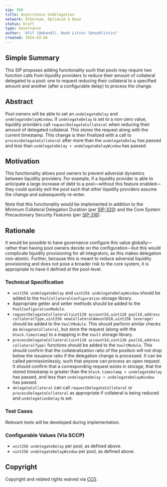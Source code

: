 ```yaml
---
sip: 366
title: Asyncronous Undelegation
network: Ethereum, Optimism & Base
status: Draft
type: Governance
author: 'Afif (@aband1), Noah Litvin (@noahlitvin)'
created: 2024-03-04
---
```


<!--You can leave these HTML comments in your merged SIP and delete the visible duplicate text guides, they will not appear and may be helpful to refer to if you edit it again. This is the suggested template for new SIPs. Note that an SIP number will be assigned by an editor. When opening a pull request to submit your SIP, please use an abbreviated title in the filename, `sip-draft_title_abbrev.md`. The title should be 44 characters or less.-->

## Simple Summary

<!--"If you can't explain it simply, you don't understand it well enough." Simply describe the outcome the proposed changes intends to achieve. This should be non-technical and accessible to a casual community member.-->

This SIP proposes adding functionality such that pools may require two function calls from liquidity providers to reduce their amount of collateral delegated to a pool: one to request reducing their collateral to a specified amount and another (after a configurable delay) to process the change.

## Abstract

<!--A short (~200 word) description of the proposed change, the abstract should clearly describe the proposed change. This is what *will* be done if the SIP is implemented, not *why* it should be done or *how* it will be done. If the SIP proposes deploying a new contract, write, "we propose to deploy a new contract that will do x".-->

Pool owners will be able to set an `undelegateDelay` and `undelegateDelayWindow`. If `undelegateDelay` is set to a non-zero value, liquidity providers call `requestDelegateCollateral` when reducing their amount of delegated collateral. This stores the request along with the current timestamp. This change is then finalized with a call to `processDelegateCollateral` after more than the `undelegateDelay` has passed and less than `undelegateDelay + undelegateDelayWindow` has passed.

## Motivation

<!--This is the problem statement. This is the *why* of the SIP. It should clearly explain *why* the current state of the protocol is inadequate.  It is critical that you explain *why* the change is needed, if the SIP proposes changing how something is calculated, you must address *why* the current calculation is inaccurate or wrong. This is not the place to describe how the SIP will address the issue!-->

This functionality allows pool owners to prevent adversial dynamics between liquidity providers. For example, if a liquidity provider is able to anticipate a large increase of debt to a pool—without this feature enabled—they could quickly exit the pool such that other liquidity providers assume the change and subsequently re-enter.

Note that this functionality would be implemented in addition to the Minimum Collateral Delegation Duration (per [SIP-320](https://sips.synthetix.io/sips/sip-320/)) and the Core System Precautionary Security Features (per [SIP-316](https://sips.synthetix.io/sips/sip-316/)).

## Rationale

<!--This is where you explain the reasoning behind how you propose to solve the problem. Why did you propose to implement the change in this way, what were the considerations and trade-offs. The rationale fleshes out what motivated the design and why particular design decisions were made. It should describe alternate designs that were considered and related work. The rationale may also provide evidence of consensus within the community, and should discuss important objections or concerns raised during discussion.-->

It would be possible to have governance configure this value globally—rather than having pool owners decide on the configuration—but this would complicate liquidity provisioning for all integrators, as this makes delegation non-atomic. Further, because this is meant to reduce adversial liquidity provisioning and does not pose a broader risk to the core system, it is appropriate to have it defined at the pool-level.

### Technical Specification

<!--The technical specification should outline the public API of the changes proposed. That is, changes to any of the interfaces Synthetix currently exposes or the creations of new ones.-->

* `unit256 undelegateDelay` and `uint256 undelegateDelayWindow` should be added to the `PoolCollateralConfiguration` storage library.
* Appropriate getter and setter methods should be added to the `PoolConfigurationModule`.
* `requestDelegateCollateral(uint128 accountId,uint128 poolId,address collateralType,uint256 newCollateralAmountD18,uint256 leverage)` should be added to the `VaultModule`. This should perform similar checks as `delegateCollateral`, but store the request (along with the `block.timestamp`) to a mapping in the `Vault` storage library.
* `processDelegateCollateral(uint128 accountId,uint128 poolId,address collateralType)` functions should be added to the `VaultModule`. This should confirm that the collateralization ratio of the position will not drop below the issuance ratio if the delegation change is processed. It can be called permissionlessly, such that anyone can process an open request. It should confirm that a corresponding request exists in storage, that the stored timestamp is greater than the `block.timestamp + undelegateDelay` has passed, and less than `undelegateDelay + undelegateDelayWindow` has passed.
* `delegateCollateral` can call `requestDelegateCollateral` or `processDelegateCollateral` as appropriate if collateral is being reduced and `undelegationDelay` is set.

### Test Cases

<!--Test cases for an implementation are mandatory for SIPs but can be included with the implementation..-->

Relevant tests will be developed during implementation.

### Configurable Values (Via SCCP)

<!--Please list all values configurable via SCCP under this implementation.-->

* `unit256 undelegateDelay` per pool, as defined above.
* `uint256 undelegateDelayWindow` per pool, as defined above.

## Copyright

Copyright and related rights waived via [CC0](https://creativecommons.org/publicdomain/zero/1.0/).
